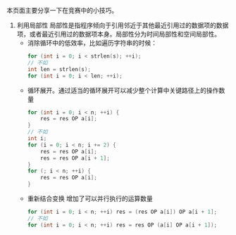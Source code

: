 本页面主要分享一下在竞赛中的小技巧。

1. 利用局部性
    局部性是指程序倾向于引用邻近于其他最近引用过的数据项的数据项，或者最近引用过的数据项本身。局部性分为时间局部性和空间局部性。
    - 消除循环中的低效率，比如遍历字符串的时候：
        ```c++
        for (int i = 0; i < strlen(s); ++i);
        // 不如
        int len = strlen(s);
        for (int i = 0; i < len; ++i);
        ```
    - 循环展开。通过适当的循环展开可以减少整个计算中关键路径上的操作数量
        ```c++
        for (int i = 0; i < n; ++i) {
            res = res OP a[i];
        }
        // 不如
        int i;
        for (i = 0; i < n; i += 2) {
            res = res OP a[i];
            res = res OP a[i + 1];
        }
        for (; i < n; ++i) {
            res = res OP a[i];
        }
        ```
    - 重新结合变换
        增加了可以并行执行的运算数量
        ```c++
        for (int i = 0; i < n; ++i) res = (res OP a[i]) OP a[i + 1];
        // 不如
        for (int i = 0; i < n; ++i) res = res OP (a[i] OP a[i + 1]);
        ```
    

